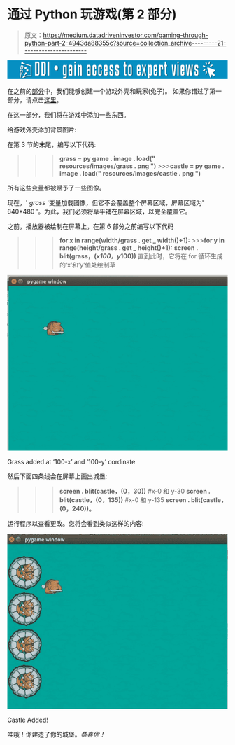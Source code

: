 # 通过 Python 玩游戏(第 2 部分)

> 原文：<https://medium.datadriveninvestor.com/gaming-through-python-part-2-4943da88355c?source=collection_archive---------21----------------------->

[![](img/36e8e9d5d3a8dec9ff40451498338954.png)](http://www.track.datadriveninvestor.com/1B9E)

在之前的[部分](https://medium.com/@asishraz/game-through-python-part-1-12b56dede735)中，我们能够创建一个游戏外壳和玩家(兔子)。
如果你错过了第一部分，请点击[这里](https://medium.com/@asishraz/game-through-python-part-1-12b56dede735)。

在这一部分，我们将在游戏中添加一些东西。

给游戏外壳添加背景图片:

在第 3 节的末尾，编写以下代码:

> > >**grass = py game . image . load(" resources/images/grass . png ")** >>>**castle = py game . image . load(" resources/images/castle . png ")**

所有这些变量都被赋予了一些图像。

现在，' *grass* '变量加载图像，但它不会覆盖整个屏幕区域，屏幕区域为' 640*480 '。为此，我们必须将草平铺在屏幕区域，以完全覆盖它。

之前，播放器被绘制在屏幕上，在第 6 部分之前编写以下代码

> > >**for x in range(width/grass . get _ width()+1):** >>>**for y in range(height/grass . get _ height()+1):**
>>>**screen . blit(grass，(x*100，y*100))** 直到此时，它将在 for 循环生成的‘x’和‘y’值处绘制草

![](img/be07bc5a347f3c781d13c523b5fcbbb3.png)

Grass added at ‘100-x’ and ‘100-y’ cordinate

然后下面四条线会在屏幕上画出城堡:
>>>**screen . blit(castle，(0，30))** #x-0 和 y-30
>>**screen . blit(castle，(0，135))** #x-0 和 y-135
>>>**screen . blit(castle，(0，240))。**

运行程序以查看更改。您将会看到类似这样的内容:

![](img/ca059c33e2a802f799a2790e2aa6878f.png)

Castle Added!

哇哦！你建造了你的城堡。*恭喜你！*